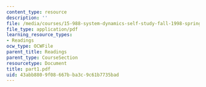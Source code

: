 ```yaml
---
content_type: resource
description: ''
file: /media/courses/15-988-system-dynamics-self-study-fall-1998-spring-1999/43abb8809f08667bba3c9c61b7735bad_part1.pdf
file_type: application/pdf
learning_resource_types:
- Readings
ocw_type: OCWFile
parent_title: Readings
parent_type: CourseSection
resourcetype: Document
title: part1.pdf
uid: 43abb880-9f08-667b-ba3c-9c61b7735bad
---
```

